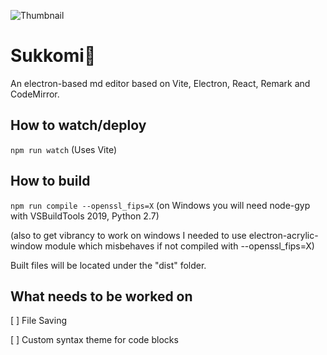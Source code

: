 ![Thumbnail](https://i.imgur.com/wvu75vO.png)
# Sukkomi🌸
An electron-based md editor based on Vite, Electron, React, Remark and CodeMirror.
## How to watch/deploy
`npm run watch` (Uses Vite)
## How to build
`npm run compile --openssl_fips=X` (on Windows you will need node-gyp with VSBuildTools 2019, Python 2.7)

(also to get vibrancy to work on windows I needed to use electron-acrylic-window module which misbehaves if not compiled with --openssl_fips=X)

Built files will be located under the "dist" folder.

## What needs to be worked on
[ ] File Saving

[ ] Custom syntax theme for code blocks 
